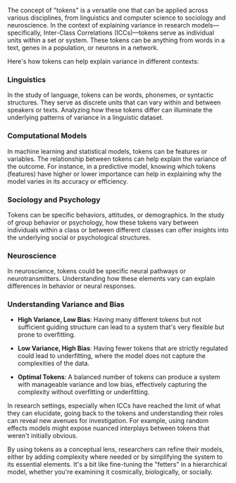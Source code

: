 The concept of "tokens" is a versatile one that can be applied across various disciplines, from linguistics and computer science to sociology and neuroscience. In the context of explaining variance in research models—specifically, Inter-Class Correlations (ICCs)—tokens serve as individual units within a set or system. These tokens can be anything from words in a text, genes in a population, or neurons in a network.

Here's how tokens can help explain variance in different contexts:

### Linguistics
In the study of language, tokens can be words, phonemes, or syntactic structures. They serve as discrete units that can vary within and between speakers or texts. Analyzing how these tokens differ can illuminate the underlying patterns of variance in a linguistic dataset.

### Computational Models
In machine learning and statistical models, tokens can be features or variables. The relationship between tokens can help explain the variance of the outcome. For instance, in a predictive model, knowing which tokens (features) have higher or lower importance can help in explaining why the model varies in its accuracy or efficiency.

### Sociology and Psychology
Tokens can be specific behaviors, attitudes, or demographics. In the study of group behavior or psychology, how these tokens vary between individuals within a class or between different classes can offer insights into the underlying social or psychological structures. 

### Neuroscience
In neuroscience, tokens could be specific neural pathways or neurotransmitters. Understanding how these elements vary can explain differences in behavior or neural responses.

### Understanding Variance and Bias
- **High Variance, Low Bias**: Having many different tokens but not sufficient guiding structure can lead to a system that's very flexible but prone to overfitting.
  
- **Low Variance, High Bias**: Having fewer tokens that are strictly regulated could lead to underfitting, where the model does not capture the complexities of the data.

- **Optimal Tokens**: A balanced number of tokens can produce a system with manageable variance and low bias, effectively capturing the complexity without overfitting or underfitting.

In research settings, especially when ICCs have reached the limit of what they can elucidate, going back to the tokens and understanding their roles can reveal new avenues for investigation. For example, using random effects models might expose nuanced interplays between tokens that weren't initially obvious.

By using tokens as a conceptual lens, researchers can refine their models, either by adding complexity where needed or by simplifying the system to its essential elements. It's a bit like fine-tuning the "fetters" in a hierarchical model, whether you're examining it cosmically, biologically, or socially.
